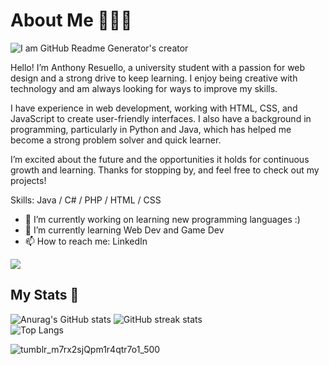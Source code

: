 # About Me 🙋🏻‍♂️
![I am GitHub Readme Generator's creator](https://github.com/user-attachments/assets/3e609bd9-7e8d-4516-814c-6c860d5d5b03)

Hello! I’m Anthony Resuello, a university student with a passion for web design and a strong drive to keep learning. I enjoy being creative with technology and am always looking for ways to improve my skills.

I have experience in web development, working with HTML, CSS, and JavaScript to create user-friendly interfaces. I also have a background in programming, particularly in Python and Java, which has helped me become a strong problem solver and quick learner.

I’m excited about the future and the opportunities it holds for continuous growth and learning. Thanks for stopping by, and feel free to check out my projects!

Skills: Java / C# / PHP / HTML / CSS 

- 🔭 I’m currently working on learning new programming languages :) 
- 🌱 I’m currently learning Web Dev and Game Dev 
- 📫 How to reach me: LinkedIn

![](https://api.visitorbadge.io/api/VisitorHit?user=AnthonyResuello&repo=github-visitors-badge&countColor=%237B1E7A)


## My Stats 🌱

![Anurag's GitHub stats](https://github-readme-stats.vercel.app/api?username=AnthonyResuello&show_icons=true&theme=tokyonight)
![GitHub streak stats](https://streak-stats.demolab.com/?user=AnthonyResuello&show_icons=true&theme=tokyonight)  
![Top Langs](https://github-readme-stats.vercel.app/api/top-langs/?username=AnthonyResuello&show_icons=true&theme=tokyonight)


![tumblr_m7rx2sjQpm1r4qtr7o1_500](https://github.com/user-attachments/assets/d19e84ab-bdda-4f6d-91ed-a5be9efd529a)
